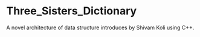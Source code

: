 # Three_Sisters_Dictionary
A novel architecture of data structure introduces by Shivam Koli using C++.

